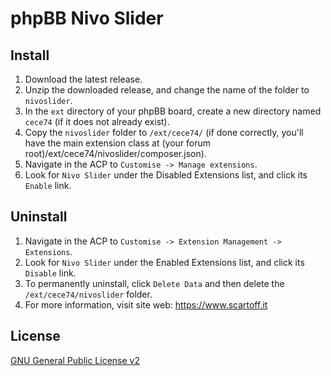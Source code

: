 # phpBB Nivo Slider

## Install

1. Download the latest release.
2. Unzip the downloaded release, and change the name of the folder to `nivoslider`.
3. In the `ext` directory of your phpBB board, create a new directory named `cece74` (if it does not already exist).
4. Copy the `nivoslider` folder to `/ext/cece74/` (if done correctly, you'll have the main extension class at (your forum root)/ext/cece74/nivoslider/composer.json).
5. Navigate in the ACP to `Customise -> Manage extensions`.
6. Look for `Nivo Slider` under the Disabled Extensions list, and click its `Enable` link.

## Uninstall

1. Navigate in the ACP to `Customise -> Extension Management -> Extensions`.
2. Look for `Nivo Slider` under the Enabled Extensions list, and click its `Disable` link.
3. To permanently uninstall, click `Delete Data` and then delete the `/ext/cece74/nivoslider` folder.
4. For more information, visit site web: https://www.scartoff.it

## License
[GNU General Public License v2](http://opensource.org/licenses/GPL-2.0)
